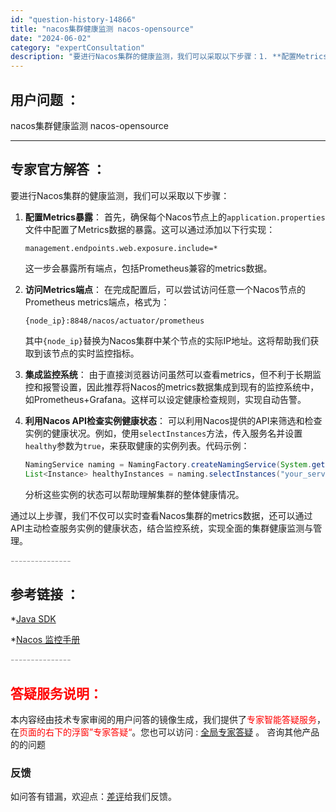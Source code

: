 ```yaml
---
id: "question-history-14866"
title: "nacos集群健康监测 nacos-opensource"
date: "2024-06-02"
category: "expertConsultation"
description: "要进行Nacos集群的健康监测，我们可以采取以下步骤：1. **配置Metrics暴露**：   首先，确保每个Nacos节点上的`application.properties`文件中配置了Metrics数据的暴露。这可以通过添加以下行实现：   ```   management.endpoints"
---
```


## 用户问题 ： 
 nacos集群健康监测 nacos-opensource 

---------------
## 专家官方解答 ：

要进行Nacos集群的健康监测，我们可以采取以下步骤：

1. **配置Metrics暴露**：
   首先，确保每个Nacos节点上的`application.properties`文件中配置了Metrics数据的暴露。这可以通过添加以下行实现：
   ```
   management.endpoints.web.exposure.include=*
   ```
   这一步会暴露所有端点，包括Prometheus兼容的metrics数据。

2. **访问Metrics端点**：
   在完成配置后，可以尝试访问任意一个Nacos节点的Prometheus metrics端点，格式为：
   ```
   {node_ip}:8848/nacos/actuator/prometheus
   ```
   其中`{node_ip}`替换为Nacos集群中某个节点的实际IP地址。这将帮助我们获取到该节点的实时监控指标。

3. **集成监控系统**：
   由于直接浏览器访问虽然可以查看metrics，但不利于长期监控和报警设置，因此推荐将Nacos的metrics数据集成到现有的监控系统中，如Prometheus+Grafana。这样可以设定健康检查规则，实现自动告警。

4. **利用Nacos API检查实例健康状态**：
   可以利用Nacos提供的API来筛选和检查实例的健康状况。例如，使用`selectInstances`方法，传入服务名并设置`healthy`参数为`true`，来获取健康的实例列表。代码示例：
   ```java
   NamingService naming = NamingFactory.createNamingService(System.getProperty("serveAddr"));
   List<Instance> healthyInstances = naming.selectInstances("your_service_name", true);
   ```
   分析这些实例的状态可以帮助理解集群的整体健康情况。

通过以上步骤，我们不仅可以实时查看Nacos集群的metrics数据，还可以通过API主动检查服务实例的健康状态，结合监控系统，实现全面的集群健康监测与管理。


<font color="#949494">---------------</font> 


## 参考链接 ：

*[Java SDK](https://nacos.io/docs/latest/guide/user/sdk)
 
 *[Nacos 监控手册](https://nacos.io/docs/latest/guide/admin/monitor-guide)


 <font color="#949494">---------------</font> 
 


## <font color="#FF0000">答疑服务说明：</font> 

本内容经由技术专家审阅的用户问答的镜像生成，我们提供了<font color="#FF0000">专家智能答疑服务</font>，在<font color="#FF0000">页面的右下的浮窗”专家答疑“</font>。您也可以访问 : [全局专家答疑](https://opensource.alibaba.com/chatBot) 。 咨询其他产品的的问题

### 反馈
如问答有错漏，欢迎点：[差评](https://ai.nacos.io/user/feedbackByEnhancerGradePOJOID?enhancerGradePOJOId=14891)给我们反馈。
